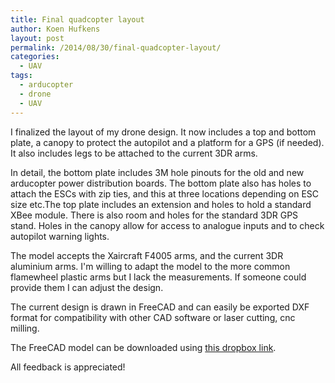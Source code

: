```yaml
---
title: Final quadcopter layout
author: Koen Hufkens
layout: post
permalink: /2014/08/30/final-quadcopter-layout/
categories:
  - UAV
tags:
  - arducopter
  - drone
  - UAV
---
```

I finalized the layout of my drone design. It now includes a top and bottom plate, a canopy to protect the autopilot and a platform for a GPS (if needed). It also includes legs to be attached to the current 3DR arms.

In detail, the bottom plate includes 3M hole pinouts for the old and new arducopter power distribution boards. The bottom plate also has holes to attach the ESCs with zip ties, and this at three locations depending on ESC size etc.The top plate includes an extension and holes to hold a standard XBee module. There is also room and holes for the standard 3DR GPS stand. Holes in the canopy allow for access to analogue inputs and to check autopilot warning lights.

The model accepts the Xaircraft F4005 arms, and the current 3DR aluminium arms. I'm willing to adapt the model to the more common flamewheel plastic arms but I lack the measurements. If someone could provide them I can adjust the design.

The current design is drawn in FreeCAD and can easily be exported DXF format for compatibility with other CAD software or laser cutting, cnc milling.

The FreeCAD model can be downloaded using <a href="https://www.dropbox.com/s/ff6tvs1i2b1g7ly/quadcopter_layout.fcstd?dl=0">this dropbox link</a>.

All feedback is appreciated!

&nbsp;